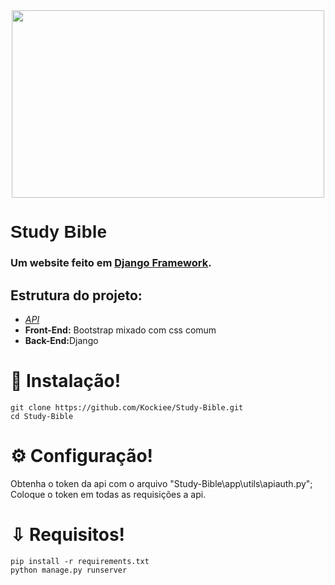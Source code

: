 <div align="center">
    <img src="https://v5j9q4b5.rocketcdn.me/wp-content/uploads/2021/03/biblia-origem-significado-e-importancia-do-simbolo-religioso-3-960x579.jpg"
    width="500" height="300">
</div>

# <span style="font-family:'Gill Sans', 'Gill Sans MT', Calibri, 'Trebuchet MS', sans-serif">Study Bible</span>

### Um website feito em [Django Framework](https://www.djangoproject.com/).

## Estrutura do projeto:
<ul>
    <em><li><a href="http://www.abibliadigital.com.br/">API</a></li></em>
    <li><strong>Front-End:</strong> Bootstrap mixado com css comum</li>
    <li><strong>Back-End:</strong>Django</li>
</ul>

# 🚀 Instalação!
```
git clone https://github.com/Kockiee/Study-Bible.git
cd Study-Bible
```

# ⚙️ Configuração!
Obtenha o token da api com o arquivo "Study-Bible\app\utils\apiauth.py";  
Coloque o token em todas as requisições a api.

# ⇩ Requisitos!

```
pip install -r requirements.txt
python manage.py runserver
```